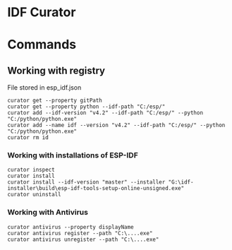 # IDF Curator

# Commands

## Working with registry

File stored in esp_idf.json
```
curator get --property gitPath
curator get --property python --idf-path "C:/esp/"
curator add --idf-version "v4.2" --idf-path "C:/esp/" --python "C:/python/python.exe"
curator add --name idf --version "v4.2" --idf-path "C:/esp/" --python "C:/python/python.exe"
curator rm id
```

### Working with installations of ESP-IDF
```
curator inspect
curator install
curator install --idf-version "master" --installer "G:\idf-installer\build\esp-idf-tools-setup-online-unsigned.exe"
curator uninstall
```

### Working with Antivirus

```
curator antivirus --property displayName
curator antivirus register --path "C:\....exe"
curator antivirus unregister --path "C:\....exe"
```
